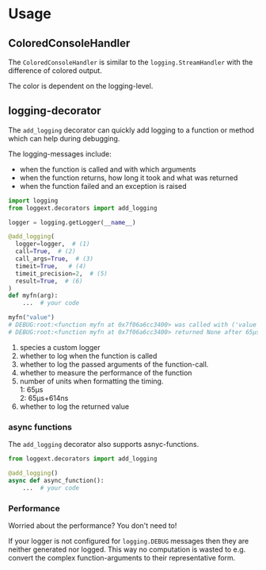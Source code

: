 # Usage

## ColoredConsoleHandler

The `ColoredConsoleHandler` is similar to the `logging.StreamHandler` with the difference of colored output.

The color is dependent on the logging-level.

## logging-decorator

The `add_logging` decorator can quickly add logging to a function or method which can help during debugging.

The logging-messages include:

- when the function is called and with which arguments
- when the function returns, how long it took and what was returned
- when the function failed and an exception is raised

```python
import logging
from loggext.decorators import add_logging

logger = logging.getLogger(__name__)

@add_logging(
  logger=logger,  # (1)
  call=True,  # (2)
  call_args=True,  # (3)
  timeit=True,   # (4)
  timeit_precision=2,  # (5)
  result=True,  # (6)
)
def myfn(arg):
    ...  # your code

myfn("value")
# DEBUG:root:<function myfn at 0x7f06a6cc3400> was called with ('value')
# DEBUG:root:<function myfn at 0x7f06a6cc3400> returned None after 65μs+614ns
```

1. species a custom logger
2. whether to log when the function is called
3. whether to log the passed arguments of the function-call.
4. whether to measure the performance of the function
5. number of units when formatting the timing. <br>
   1: 65μs <br>
   2: 65μs+614ns
6. whether to log the returned value

### async functions

The `add_logging` decorator also supports asnyc-functions.

```python
from loggext.decorators import add_logging

@add_logging()
async def async_function():
    ...  # your code
```

### Performance

Worried about the performance? You don't need to!

If your logger is not configured for `logging.DEBUG` messages then they are neither generated nor logged.
This way no computation is wasted to e.g. convert the complex function-arguments to their representative form.
